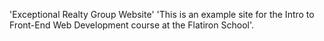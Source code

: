 'Exceptional Realty Group Website'
 'This is an example site for the Intro to Front-End Web Development course at the Flatiron School'.
